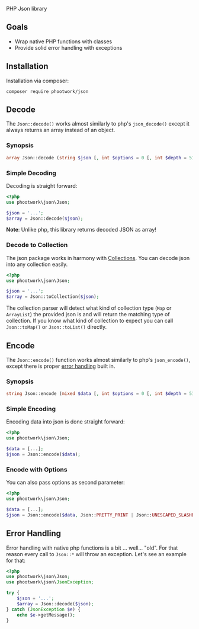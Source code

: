 PHP Json library

## Goals

- Wrap native PHP functions with classes
- Provide solid error handling with exceptions

## Installation

Installation via composer:

```
composer require phootwork/json
```

## Decode

The `Json::decode()` works almost similarly to php's `json_decode()` except it always returns an array instead of an object.

### Synopsis

```php
array Json::decode (string $json [, int $options = 0 [, int $depth = 512]])
```

### Simple Decoding

Decoding is straight forward:

```php
<?php
use phootwork\json\Json;

$json = '...';
$array = Json::decode($json);
```

**Note**: Unlike php, this library returns decoded JSON as array!

### Decode to Collection

The json package works in harmony with [Collections](/collection). You can decode json into any collection easily.

```php
<?php
use phootwork\json\Json;

$json = '...';
$array = Json::toCollection($json);
```

The collection parser will detect what kind of collection type (`Map` or `ArrayList`) the provided json is and will return the matching type of collection. If you know what kind of collection to expect you can call `Json::toMap()` or `Json::toList()` directly.

## Encode

The `Json::encode()` function works almost similarly to php's `json_encode()`, except there is proper [error handling](../error-handling/) built in.

### Synopsis

```php
string Json::encode (mixed $data [, int $options = 0 [, int $depth = 512]])
```

### Simple Encoding

Encoding data into json is done straight forward:

```php
<?php
use phootwork\json\Json;

$data = [...];
$json = Json::encode($data);
```

### Encode with Options

You can also pass options as second parameter:

```php
<?php
use phootwork\json\Json;

$data = [...];
$json = Json::encode($data, Json::PRETTY_PRINT | Json::UNESCAPED_SLASHES);
```

## Error Handling

Error handling with native php functions is a bit ... well... "old". For that reason every call to `Json::*` will throw an exception. Let's see an example for that:

```php
<?php
use phootwork\json\Json;
use phootwork\json\JsonException;

try {
	$json = '...';
	$array = Json::decode($json);
} catch (JsonException $e) {
	echo $e->getMessage();
}
```
